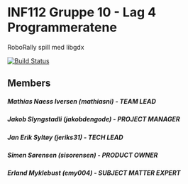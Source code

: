 # INF112 Gruppe 10 - Lag 4 Programmeratene
RoboRally spill med libgdx <br/>


[![Build Status](https://travis-ci.com/inf112-v21/Programmeratene.svg?branch=master)](https://travis-ci.com/inf112-v21/Programmeratene)

## Members
##### Mathias Naess Iversen (mathiasni) - TEAM LEAD
##### Jakob Slyngstadli (jakobdengode) - PROJECT MANAGER
##### Jan Erik Syltøy (jeriks31) - TECH LEAD
##### Simen Sørensen (sisorensen) - PRODUCT OWNER
##### Erland Myklebust (emy004) - SUBJECT MATTER EXPERT
